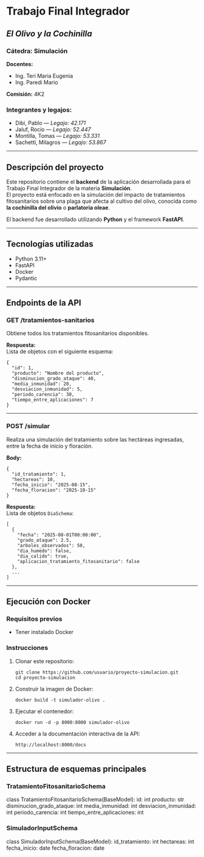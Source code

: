 # Trabajo Final Integrador  
## *El Olivo y la Cochinilla*  

### Cátedra: Simulación  
**Docentes:**  
- Ing. Teri Maria Eugenia  
- Ing. Paredi Mario  

**Comisión:** 4K2  

### Integrantes y legajos:
- Dibi, Pablo — *Legajo: 42.171*  
- Jaluf, Rocio — *Legajo: 52.447*  
- Montilla, Tomas — *Legajo: 53.331*  
- Sachetti, Milagros — *Legajo: 53.867*  

---

## Descripción del proyecto

Este repositorio contiene el **backend** de la aplicación desarrollada para el Trabajo Final Integrador de la materia **Simulación**.  
El proyecto está enfocado en la simulación del impacto de tratamientos fitosanitarios sobre una plaga que afecta al cultivo del olivo, conocida como **la cochinilla del olivio** o **parlatoria oleae**.

El backend fue desarrollado utilizando **Python** y el framework **FastAPI**.

---

## Tecnologías utilizadas

- Python 3.11+
- FastAPI
- Docker
- Pydantic

---

## Endpoints de la API

### GET /tratamientos-sanitarios
Obtiene todos los tratamientos fitosanitarios disponibles.

**Respuesta:**  
Lista de objetos con el siguiente esquema:

```
{
  "id": 1,
  "producto": "Nombre del producto",
  "disminucion_grado_ataque": 40,
  "media_inmunidad": 20,
  "desviacion_inmunidad": 5,
  "periodo_carencia": 30,
  "tiempo_entre_aplicaciones": 7
}
```

---

### POST /simular
Realiza una simulación del tratamiento sobre las hectáreas ingresadas, entre la fecha de inicio y floración.

**Body:**
```
{
  "id_tratamiento": 1,
  "hectareas": 10,
  "fecha_inicio": "2025-08-15",
  "fecha_floracion": "2025-10-15"
}
```

**Respuesta:**  
Lista de objetos `DiaSchema`:
```
[
  {
    "fecha": "2025-08-01T00:00:00",
    "grado_ataque": 2.5,
    "arboles_observados": 50,
    "dia_humedo": false,
    "dia_calido": true,
    "aplicacion_tratamiento_fitosanitario": false
  },
  ...
]
```

---

## Ejecución con Docker

### Requisitos previos

- Tener instalado Docker

### Instrucciones

1. Clonar este repositorio:
   ```
   git clone https://github.com/usuario/proyecto-simulacion.git
   cd proyecto-simulacion
   ```

2. Construir la imagen de Docker:
    ```
   docker build -t simulador-olivo .
    ```

3. Ejecutar el contenedor:
    ```
   docker run -d -p 8000:8000 simulador-olivo
    ```

4. Acceder a la documentación interactiva de la API:
   ```
   http://localhost:8000/docs
   ```

---

## Estructura de esquemas principales

### TratamientoFitosanitarioSchema
class TratamientoFitosanitarioSchema(BaseModel):
    id: int
    producto: str
    disminucion_grado_ataque: int
    media_inmunidad: int
    desviacion_inmunidad: int
    periodo_carencia: int
    tiempo_entre_aplicaciones: int

### SimuladorInputSchema
class SimuladorInputSchema(BaseModel):
    id_tratamiento: int
    hectareas: int
    fecha_inicio: date
    fecha_floracion: date